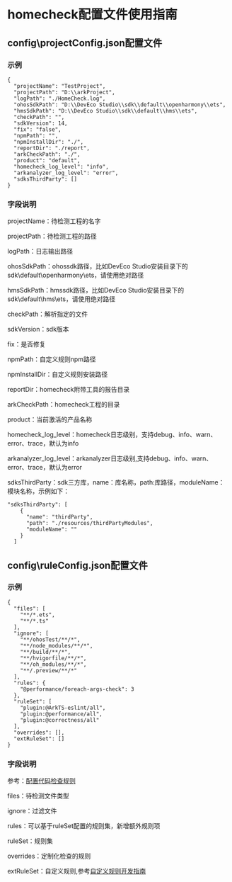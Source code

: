 # homecheck配置文件使用指南

## config\projectConfig.json配置文件

### 示例
```
{
  "projectName": "TestProject",
  "projectPath": "D:\\arkProject",
  "logPath": "./HomeCheck.log",
  "ohosSdkPath": "D:\\DevEco Studio\\sdk\\default\\openharmony\\ets",
  "hmsSdkPath": "D:\\DevEco Studio\\sdk\\default\\hms\\ets",
  "checkPath": "",
  "sdkVersion": 14,
  "fix": "false",
  "npmPath": "",
  "npmInstallDir": "./",
  "reportDir": "./report",
  "arkCheckPath": "./",
  "product": "default",
  "homecheck_log_level": "info",
  "arkanalyzer_log_level": "error",
  "sdksThirdParty": []
}
```

### 字段说明
projectName：待检测工程的名字

projectPath：待检测工程的路径

logPath：日志输出路径

ohosSdkPath：ohossdk路径，比如DevEco Studio安装目录下的sdk\default\openharmony\ets，请使用绝对路径

hmsSdkPath：hmssdk路径，比如DevEco Studio安装目录下的sdk\default\hms\ets，请使用绝对路径

checkPath：解析指定的文件

sdkVersion：sdk版本

fix：是否修复

npmPath：自定义规则npm路径

npmInstallDir：自定义规则安装路径

reportDir：homecheck附带工具的报告目录

arkCheckPath：homecheck工程的目录

product：当前激活的产品名称

homecheck_log_level：homecheck日志级别，支持debug、info、warn、error、trace，默认为info

arkanalyzer_log_level：arkanalyzer日志级别,支持debug、info、warn、error、trace，默认为error

sdksThirdParty：sdk三方库，name：库名称，path:库路径，moduleName：模块名称，示例如下：
```
"sdksThirdParty": [
    {
      "name": "thirdParty",
      "path": "./resources/thirdPartyModules",
      "moduleName": ""
    }
  ]
```

## config\ruleConfig.json配置文件

### 示例

```
{
  "files": [
    "**/*.ets",
    "**/*.ts"
  ],
  "ignore": [
    "**/ohosTest/**/*",
    "**/node_modules/**/*",
    "**/build/**/*",
    "**/hvigorfile/**/*",
    "**/oh_modules/**/*",
    "**/.preview/**/*"
  ],
  "rules": {
    "@performance/foreach-args-check": 3
  },
  "ruleSet": [
    "plugin:@ArkTS-eslint/all",
    "plugin:@performance/all",
    "plugin:@correctness/all"
  ],
  "overrides": [],
  "extRuleSet": []
}
```

### 字段说明

参考：[配置代码检查规则](https://developer.huawei.com/consumer/cn/doc/harmonyos-guides-V14/ide-code-linter-V14#section1782903483817)

files：待检测文件类型

ignore：过滤文件

rules：可以基于ruleSet配置的规则集，新增额外规则项

ruleSet：规则集

overrides：定制化检查的规则

extRuleSet：自定义规则,参考[自定义规则开发指南](../developer/ExtRule自定义规则开发指南.md)